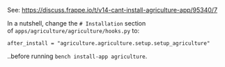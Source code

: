 See: https://discuss.frappe.io/t/v14-cant-install-agriculture-app/95340/7

In a nutshell, change the `# Installation` section of `apps/agriculture/agriculture/hooks.py` to:
```
after_install = "agriculture.agriculture.setup.setup_agriculture"
```
..before running `bench install-app agriculture`.